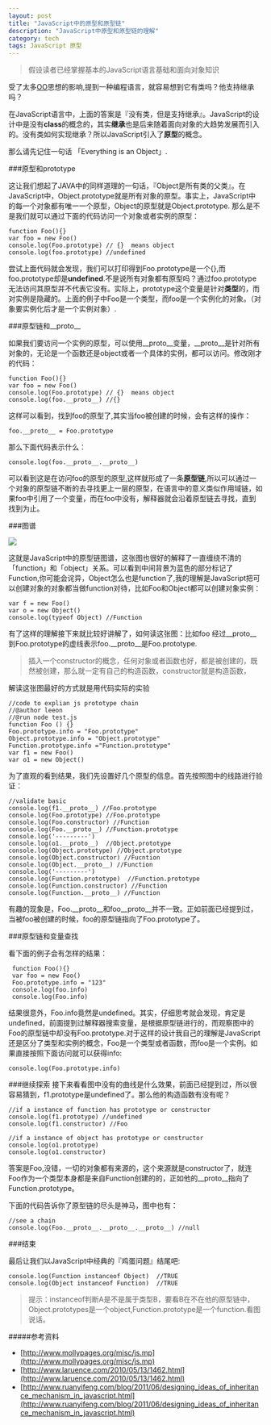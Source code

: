 ```yaml
---
layout: post
title: "JavaScript中的原型和原型链"
description: "JavaScript中原型和原型链的理解"
category: tech
tags: JavaScript 原型
---
```


> 假设读者已经掌握基本的JavaScript语言基础和面向对象知识

受了太多[OO](http://en.wikipedia.org/wiki/Object-oriented_programming)思想的影响,提到一种编程语言，就容易想到它有类吗？他支持继承吗？

在JavaScript语言中，上面的答案是『没有类，但是支持继承』。JavaScript的设计中是没有**class**的概念的，其实**继承**也是后来随着面向对象的大趋势发展而引入的。没有类如何实现继承？所以JavaScript引入了**原型**的概念。

那么请先记住一句话 「Everything is an Object」.


###原型和prototype

这让我们想起了JAVA中的同样道理的一句话，『Object是所有类的父类』。在JavaScript中，Object.prototype就是所有对象的原型。事实上，JavaScript中的每一个对象都有唯一一个原型，Object的原型就是Object.prototype. 那么是不是我们就可以通过下面的代码访问一个对象或者实例的原型：

    function Foo(){}
    var foo = new Foo()
    console.log(Foo.prototype) // {}  means object
    console.log(foo.prototype) //undefined
    
尝试上面代码就会发现，我们可以打印得到Foo.prototype是一个{},而foo.prototype却是**undefined**.不是说所有对象都有原型吗？通过foo.prototype无法访问其原型并不代表它没有。实际上，prototype这个变量是针对**类型**的，而对实例是隐藏的。上面的例子中Foo是一个类型，而foo是一个实例化的对象。（对象要实例化后才是一个实例对象）.

###原型链和\_\_proto\_\_

如果我们要访问一个实例的原型，可以使用\_\_proto\_\_变量，\_\_proto\_\_是针对所有对象的，无论是一个函数还是object或者一个具体的实例，都可以访问。修改刚才的代码：

    function Foo(){}
    var foo = new Foo()
    console.log(Foo.prototype) // {}  means object
    console.log(foo.__proto__) //{}
    
这样可以看到，找到foo的原型了,其实当foo被创建的时候，会有这样的操作：
    
    foo.__proto__ = Foo.prototype
那么下面代码表示什么：

    console.log(foo.__proto__.__proto__)

可以看到这是在访问foo的原型的原型,这样就形成了一条**原型链**,所以可以通过一个对象的原型链不断的去寻找更上一层的原型，在语言中的意义类似作用域链，如果foo中引用了一个变量，而在foo中没有，解释器就会沿着原型链去寻找，直到找到为止。

###图谱

![](http://www.mollypages.org/misc/jsobj.jpg)

这就是JavaScript中的原型链图谱，这张图也很好的解释了一直缠绕不清的「function」和「object」关系。可以看到中间背景为蓝色的部分标记了Function,你可能会诧异，Object怎么也是function了,我的理解是JavaScript把可以创建对象的对象都当做function对待，比如Foo和Object都可以创建对象实例：

    var f = new Foo()
    var o = new Object()
    console.log(typeof Object) //Function
    
有了这样的理解接下来就比较好讲解了，如何读这张图：比如foo 经过\_\_proto\_\_到Foo.prototype的虚线表示foo.\_\_proto\_\_是Foo.prototype.

>插入一个constructor的概念，任何对象或者函数也好，都是被创建的，既然被创建，那么就一定有自己的构造函数，constructor就是构造函数，

解读这张图最好的方式就是用代码实际的实验

    //code to explian js prototype chain
	//@author leeon
	//@run node test.js
	function Foo () {}
	Foo.prototype.info = "Foo.prototype"
	Object.prototype.info = "Object.prototype"
	Function.prototype.info ="Function.prototype"
	var f1 = new Foo()
	var o1 = new Object()
	
为了直观的看到结果，我们先设置好几个原型的信息。首先按照图中的线路进行验证：

    //validate basic 
	console.log(f1.__proto__) //Foo.prototype
	console.log(Foo.prototype) //Foo.prototype
	console.log(Foo.constructor) //Function
	console.log(Foo.__proto__) //Function.prototype
	console.log('---------')
	console.log(o1.__proto__)  //Object.prototype
	console.log(Object.prototype) //Object.prototype
	console.log(Object.constructor) //Fucntion
	console.log(Object.__proto__) //Function
	console.log('---------')
	console.log(Function.prototype)  //Function.prototype
	console.log(Function.constructor) //Function
	console.log(Function.__proto__) //Function
	
有趣的现象是，Foo.\_\_proto\_\_和foo\_\_proto\_\_并不一致。正如前面已经提到过，当被foo被创建的时候，foo的原型链指向了Foo.prototype了。

###原型链和变量查找

看下面的例子会有怎样的结果：

     function Foo(){}
	 var foo = new Foo()
	 Foo.prototype.info = "123"
	 console.log(foo.info)
	 console.log(Foo.info)
结果很意外，Foo.info竟然是undefined。其实，仔细思考就会发现，肯定是undefined，前面提到过解释器搜索变量，是根据原型链进行的，而观察图中的Foo的原型链中却没有Foo.prototype.对于这样的设计我自己的理解是JavaScript还是区分了类型和实例的概念，Foo是一个类型或者函数，而foo是一个实例。如果直接按照下面访问就可以获得info:

    console.log(Foo.prototype.info)


###继续探索
接下来看看图中没有的曲线是什么效果，前面已经提到过，所以很容易猜到，f1.prototype是undefined了。那么他的构造函数有没有呢？

    //if a instance of function has prototype or constructor
	console.log(f1.prototype) //undefined
	console.log(f1.constructor) //Foo

	//if a instance of object has prototype or constructor
	console.log(o1.prototype)
	console.log(o1.constructor)

答案是Foo,没错，一切的对象都有来源的，这个来源就是constructor了，就连Foo作为一个类型本身都是来自Function创建的的，正如他的\_\_proto\_\_指向了Function.prototype。

下面的代码告诉你了原型链的尽头是神马，图中也有：

    //see a chain 
    console.log(Foo.__proto__.__proto__.__proto__) //null
    
###结束

最后让我们以JavaScript中经典的『鸡蛋问题』结尾吧:

    console.log(Function instanceof Object)  //TRUE
    console.log(Object instanceof Function)  //TRUE
    
>提示：instanceof判断A是不是属于类型B，要看B在不在他的原型链中，Object.prototypes是一个object,Function.prototype是一个function.看图说话。



#####参考资料

+ [http://www.mollypages.org/misc/js.mp](http://www.mollypages.org/misc/js.mp)
+ [http://www.laruence.com/2010/05/13/1462.html](http://www.laruence.com/2010/05/13/1462.html)
+ [http://www.ruanyifeng.com/blog/2011/06/designing_ideas_of_inheritance_mechanism_in_javascript.html](http://www.ruanyifeng.com/blog/2011/06/designing_ideas_of_inheritance_mechanism_in_javascript.html)
